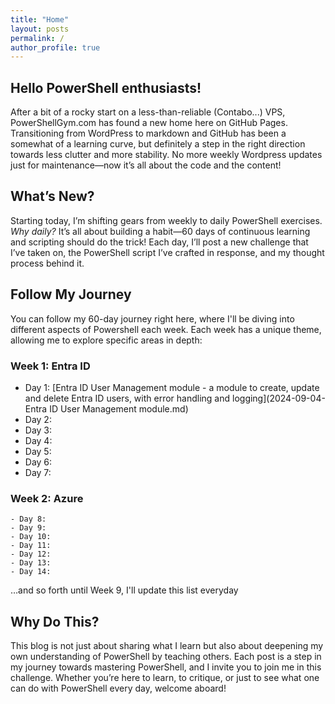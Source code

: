 ```yaml
---
title: "Home"
layout: posts
permalink: /
author_profile: true
---
```


## Hello PowerShell enthusiasts!

After a bit of a rocky start on a less-than-reliable (Contabo...) VPS, PowerShellGym.com has found a new home here on GitHub Pages. Transitioning from WordPress to markdown and GitHub has been a somewhat of a learning curve, but definitely a step in the right direction towards less clutter and more stability. No more weekly Wordpress updates just for maintenance—now it’s all about the code and the content!

## What’s New?

Starting today, I’m shifting gears from weekly to daily PowerShell exercises. *Why daily?* It’s all about building a habit—60 days of continuous learning and scripting should do the trick! Each day, I’ll post a new challenge that I’ve taken on, the PowerShell script I’ve crafted in response, and my thought process behind it.

## Follow My Journey

You can follow my 60-day journey right here, where I'll be diving into different aspects of Powershell each week. Each week has a unique theme, allowing me to explore specific areas in depth:

### Week 1: Entra ID

- Day 1: [Entra ID User Management module - a module to create, update and delete Entra ID users, with error handling and logging](2024-09-04-Entra ID User Management module.md)
- Day 2: 
- Day 3: 
- Day 4: 
- Day 5: 
- Day 6: 
- Day 7: 

### Week 2: Azure

	- Day 8:
	- Day 9:
	- Day 10:
	- Day 11:
	- Day 12:
	- Day 13:
	- Day 14:

…and so forth until Week 9, I'll update this list everyday

## Why Do This?

This blog is not just about sharing what I learn but also about deepening my own understanding of PowerShell by teaching others. Each post is a step in my journey towards mastering PowerShell, and I invite you to join me in this challenge. Whether you’re here to learn, to critique, or just to see what one can do with PowerShell every day, welcome aboard!
